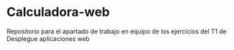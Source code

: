 # Calculadora-web
Repositorio para el apartado de trabajo en equipo de los ejercicios del T1 de Desplegue aplicaciones web
